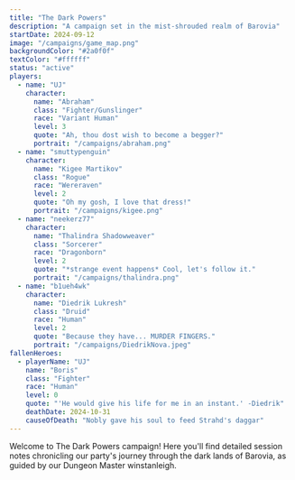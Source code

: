 ```yaml
---
title: "The Dark Powers"
description: "A campaign set in the mist-shrouded realm of Barovia"
startDate: 2024-09-12
image: "/campaigns/game_map.png"
backgroundColor: "#2a0f0f"
textColor: "#ffffff"
status: "active"
players:
  - name: "UJ"
    character:
      name: "Abraham"
      class: "Fighter/Gunslinger"
      race: "Variant Human"
      level: 3
      quote: "Ah, thou dost wish to become a begger?"
      portrait: "/campaigns/abraham.png"
  - name: "smuttypenguin"
    character:
      name: "Kigee Martikov"
      class: "Rogue"
      race: "Wereraven"
      level: 2
      quote: "Oh my gosh, I love that dress!"
      portrait: "/campaigns/kigee.png"
  - name: "neekerz77"
    character:
      name: "Thalindra Shadowweaver"
      class: "Sorcerer"
      race: "Dragonborn"
      level: 2
      quote: "*strange event happens* Cool, let's follow it."
      portrait: "/campaigns/thalindra.png"
  - name: "b1ueh4wk"
    character:
      name: "Diedrik Lukresh"
      class: "Druid"
      race: "Human"
      level: 2
      quote: "Because they have... MURDER FINGERS."
      portrait: "/campaigns/DiedrikNova.jpeg"
fallenHeroes:
  - playerName: "UJ"
    name: "Boris"
    class: "Fighter"
    race: "Human"
    level: 0
    quote: "'He would give his life for me in an instant.' -Diedrik"
    deathDate: 2024-10-31
    causeOfDeath: "Nobly gave his soul to feed Strahd's daggar"
---
```


Welcome to The Dark Powers campaign! Here you'll find detailed session notes chronicling our party's journey through the dark lands of Barovia, as guided by our Dungeon Master winstanleigh.
